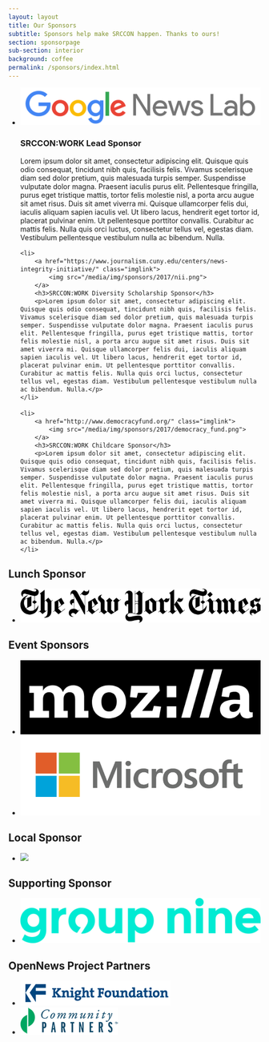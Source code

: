 ```yaml
---
layout: layout
title: Our Sponsors
subtitle: Sponsors help make SRCCON happen. Thanks to ours!
section: sponsorpage
sub-section: interior
background: coffee
permalink: /sponsors/index.html
---
```

<ul>
    <li>
        <a href="https://newslab.withgoogle.com/" class="imglink">
            <img src="/media/img/sponsors/2017/google_news_lab.png">
        </a>
        <h3>SRCCON:WORK Lead Sponsor</h3>
        <p>Lorem ipsum dolor sit amet, consectetur adipiscing elit. Quisque quis odio consequat, tincidunt nibh quis, facilisis felis. Vivamus scelerisque diam sed dolor pretium, quis malesuada turpis semper. Suspendisse vulputate dolor magna. Praesent iaculis purus elit. Pellentesque fringilla, purus eget tristique mattis, tortor felis molestie nisl, a porta arcu augue sit amet risus. Duis sit amet viverra mi. Quisque ullamcorper felis dui, iaculis aliquam sapien iaculis vel. Ut libero lacus, hendrerit eget tortor id, placerat pulvinar enim. Ut pellentesque porttitor convallis. Curabitur ac mattis felis. Nulla quis orci luctus, consectetur tellus vel, egestas diam. Vestibulum pellentesque vestibulum nulla ac bibendum. Nulla.</p>
    </li>

    <li>
        <a href="https://www.journalism.cuny.edu/centers/news-integrity-initiative/" class="imglink">
            <img src="/media/img/sponsors/2017/nii.png">
        </a>
        <h3>SRCCON:WORK Diversity Scholarship Sponsor</h3>
        <p>Lorem ipsum dolor sit amet, consectetur adipiscing elit. Quisque quis odio consequat, tincidunt nibh quis, facilisis felis. Vivamus scelerisque diam sed dolor pretium, quis malesuada turpis semper. Suspendisse vulputate dolor magna. Praesent iaculis purus elit. Pellentesque fringilla, purus eget tristique mattis, tortor felis molestie nisl, a porta arcu augue sit amet risus. Duis sit amet viverra mi. Quisque ullamcorper felis dui, iaculis aliquam sapien iaculis vel. Ut libero lacus, hendrerit eget tortor id, placerat pulvinar enim. Ut pellentesque porttitor convallis. Curabitur ac mattis felis. Nulla quis orci luctus, consectetur tellus vel, egestas diam. Vestibulum pellentesque vestibulum nulla ac bibendum. Nulla.</p>
    </li>

    <li>
        <a href="http://www.democracyfund.org/" class="imglink">
            <img src="/media/img/sponsors/2017/democracy_fund.png">
        </a>
        <h3>SRCCON:WORK Childcare Sponsor</h3>
        <p>Lorem ipsum dolor sit amet, consectetur adipiscing elit. Quisque quis odio consequat, tincidunt nibh quis, facilisis felis. Vivamus scelerisque diam sed dolor pretium, quis malesuada turpis semper. Suspendisse vulputate dolor magna. Praesent iaculis purus elit. Pellentesque fringilla, purus eget tristique mattis, tortor felis molestie nisl, a porta arcu augue sit amet risus. Duis sit amet viverra mi. Quisque ullamcorper felis dui, iaculis aliquam sapien iaculis vel. Ut libero lacus, hendrerit eget tortor id, placerat pulvinar enim. Ut pellentesque porttitor convallis. Curabitur ac mattis felis. Nulla quis orci luctus, consectetur tellus vel, egestas diam. Vestibulum pellentesque vestibulum nulla ac bibendum. Nulla.</p>
    </li>
</ul>

<h2>Lunch Sponsor</h2>
<ul class="meal-sponsors">
    <li>
        <a href="https://www.nytimes.com/" class="imglink">
            <img src="/media/img/sponsors/2017/nyt.png">
        </a>
    </li>
</ul>

<h2>Event Sponsors</h2>
<ul class="event-sponsors">
    <li>
        <a href="https://www.mozilla.org/en-US/foundation/" class="imglink">
            <img src="/media/img/sponsors/2017/mozilla_foundation.png">
        </a>
    </li>
    <li>
        <a href="https://www.microsoft.com/en-us/" class="imglink">
            <img src="/media/img/sponsors/2017/microsoft.png">
        </a>
    </li>
</ul>

<h2>Local Sponsor</h2>
<ul class="local-sponsors">
    <li>
        <a href="http://www.philly.com/" class="imglink">
            <img src="/media/img/sponsors/2017/pmn.png">
        </a>
    </li>
</ul>

<h2>Supporting Sponsor</h2>
<ul class="supporting-sponsors">
    <li>
        <a href="https://www.groupninemedia.com/" class="imglink">
            <img src="/media/img/sponsors/2017/group_nine.png">
        </a>
    </li>
</ul>

<h2>OpenNews Project Partners</h2>
<ul class="partners">
    <li>
        <a href="https://www.knightfoundation.org/" class="imglink">
            <img alt="Knight Foundation" src="/media/img/sponsors/2017/knight_foundation.png">
        </a>
    </li>
    <li>
        <a href="http://www.communitypartners.org/" class="imglink">
            <img alt="Community Partners" src="/media/img/sponsors/2017/community_partners.png">
        </a>
    </li>
</ul>
